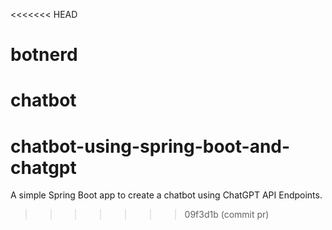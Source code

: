 <<<<<<< HEAD
# botnerd
chatbot
=======
# chatbot-using-spring-boot-and-chatgpt
A simple Spring Boot app to create a chatbot using ChatGPT API Endpoints.
>>>>>>> 09f3d1b (commit pr)
